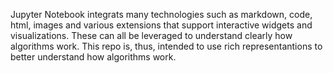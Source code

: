 Jupyter Notebook integrats many technologies such as markdown, code, html, images and various extensions that support interactive widgets and visualizations. These can all be leveraged to understand clearly how algorithms work. This repo is, thus, intended to use rich representantions to better understand how algorithms work.
